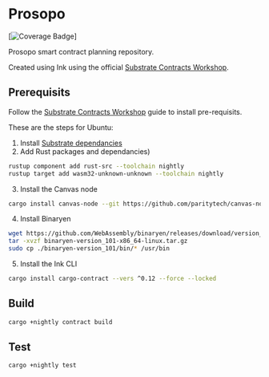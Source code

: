 # Prosopo
[![Coverage Badge](https://img.shields.io/endpoint?url=https://gist.githubusercontent.com/forgetso/GIST_SECRET/raw/protocol__heads_main.json)]

Prosopo smart contract planning repository.

Created using Ink using the official [Substrate Contracts Workshop](https://substrate.dev/substrate-contracts-workshop).

## Prerequisits

Follow the [Substrate Contracts Workshop](https://substrate.dev/substrate-contracts-workshop) guide to install pre-requisits.

These are the steps for Ubuntu:
1. Install [Substrate dependancies](https://substrate.dev/docs/en/knowledgebase/getting-started)
2. Add Rust packages and dependancies)
```bash
rustup component add rust-src --toolchain nightly
rustup target add wasm32-unknown-unknown --toolchain nightly
```
3. Install the Canvas node
```bash
cargo install canvas-node --git https://github.com/paritytech/canvas-node.git --tag v0.1.8 --force --locked
```
4. Install Binaryen
```bash
wget https://github.com/WebAssembly/binaryen/releases/download/version_101/binaryen-version_101-x86_64-linux.tar.gz
tar -xvzf binaryen-version_101-x86_64-linux.tar.gz
sudo cp ./binaryen-version_101/bin/* /usr/bin
```
5. Install the Ink CLI
```bash
cargo install cargo-contract --vers ^0.12 --force --locked
```

## Build

```bash
cargo +nightly contract build
```

## Test

```bash
cargo +nightly test
```